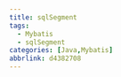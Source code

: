 ```yaml
---
title: sqlSegment
tags:
  - Mybatis
  - sqlSegment
categories: [Java,Mybatis]
abbrlink: d4382708
---
```

#### 